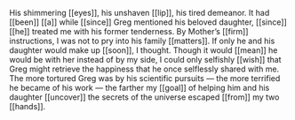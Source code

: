 His shimmering [[eyes]], his unshaven [[lip]], his tired demeanor. It had [[been]] [[a]] while [[since]] Greg mentioned his beloved daughter, [[since]] [[he]] treated me with his former tenderness. By Mother’s [[firm]] instructions, I was not to pry into his family [[matters]]. If only he and his daughter would make up [[soon]], I thought. Though it would [[mean]] he would be with her instead of by my side, I could only selfishly [[wish]] that Greg might retrieve the happiness that he once selflessly shared with me. The more tortured Greg was by his scientific pursuits — the more terrified he became of his work — the farther my [[goal]] of helping him and his daughter [[uncover]] the secrets of the universe escaped [[from]] my two [[hands]].